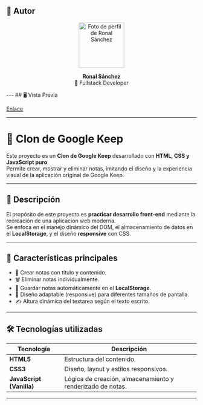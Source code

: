 ## 👤 Autor
<p align="center">
  <a href="https://github.com/sronaal">
    <img src="https://avatars.githubusercontent.com/u/88067203?v=4" width="120px" alt="Foto de perfil de Ronal Sánchez"/>
  </a>
</p>

<p align="center">
  <b>Ronal Sánchez</b>  
  <br />
  🚀 Fullstack Developer
</p>
---
## 🖥️ Vista Previa

[Enlace](https://sronaal.github.io/dashboard-pbx/)

---

# 📝 Clon de Google Keep

Este proyecto es un **Clon de Google Keep** desarrollado con **HTML, CSS y JavaScript puro**.  
Permite crear, mostrar y eliminar notas, imitando el diseño y la experiencia visual de la aplicación original de Google Keep.

---

## 📖 Descripción

El propósito de este proyecto es **practicar desarrollo front-end** mediante la recreación de una aplicación web moderna.  
Se enfoca en el manejo dinámico del DOM, el almacenamiento de datos en el **LocalStorage**, y el diseño **responsive** con CSS.

---

## 🚀 Características principales

- 🧩 Crear notas con título y contenido.  
- 🗑️ Eliminar notas individualmente.  
- 💾 Guardar notas automáticamente en el **LocalStorage**.  
- 📱 Diseño adaptable (responsive) para diferentes tamaños de pantalla.  
- ✍️ Altura dinámica del textarea según el texto escrito.  

---

## 🛠️ Tecnologías utilizadas

| Tecnología | Descripción |
|-------------|-------------|
| **HTML5** | Estructura del contenido. |
| **CSS3** | Diseño, layout y estilos responsivos. |
| **JavaScript (Vanilla)** | Lógica de creación, almacenamiento y renderizado de notas. |

---
